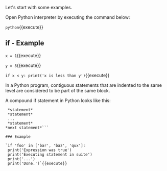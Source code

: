 

Let's start with some examples.

Open Python interpreter by executing the command below:

`python`{{execute}} 

## if - Example

`x = 1`{{execute}}

`y = 5`{{execute}}

`if x < y:
 print('x is less than y')`{{execute}}

In a Python program, contiguous statements that are indented to the same level are considered to be part of the same block.

A compound if statement in Python looks like this:

```if *expr*: 
 *statement*
 *statement*
 ...
 *statement*
*next statement*```

### Example 

`if 'foo' in ['bar', 'baz', 'qux']:
 print('Expression was true')
 print('Executing statement in suite')
 print('...')
 print('Done.')`{{execute}}



